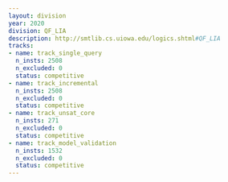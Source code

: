 ```yaml
---
layout: division
year: 2020
division: QF_LIA
description: http://smtlib.cs.uiowa.edu/logics.shtml#QF_LIA
tracks:
- name: track_single_query
  n_insts: 2508
  n_excluded: 0
  status: competitive
- name: track_incremental
  n_insts: 2508
  n_excluded: 0
  status: competitive
- name: track_unsat_core
  n_insts: 271
  n_excluded: 0
  status: competitive
- name: track_model_validation
  n_insts: 1532
  n_excluded: 0
  status: competitive
---
```


